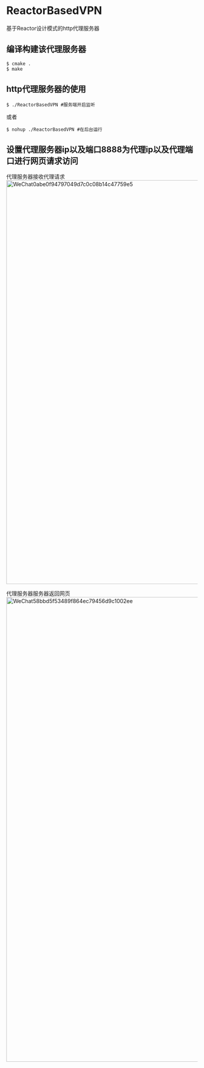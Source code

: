 # ReactorBasedVPN
基于Reactor设计模式的http代理服务器

## 编译构建该代理服务器
```
$ cmake .
$ make
```

## http代理服务器的使用
```
$ ./ReactorBasedVPN #服务端开启监听
```
或者
```
$ nohup ./ReactorBasedVPN #在后台运行
```

## 设置代理服务器ip以及端口8888为代理ip以及代理端口进行网页请求访问
代理服务器接收代理请求
<img width="1062" alt="WeChat0abe0f94797049d7c0c08b14c47759e5" src="https://user-images.githubusercontent.com/53205201/137583945-62ae93b7-9284-4b61-8c91-e177f1a1bc2f.png">

代理服务器服务器返回网页
<img width="1222" alt="WeChat58bbd5f53489f864ec79456d9c1002ee" src="https://user-images.githubusercontent.com/53205201/137583917-fcd6be07-a4d8-43da-b4ab-ff22c4808967.png">
